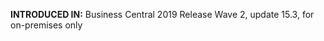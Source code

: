 <token>**INTRODUCED IN:** Business Central 2019 Release Wave 2, update 15.3, for on-premises only<token>
